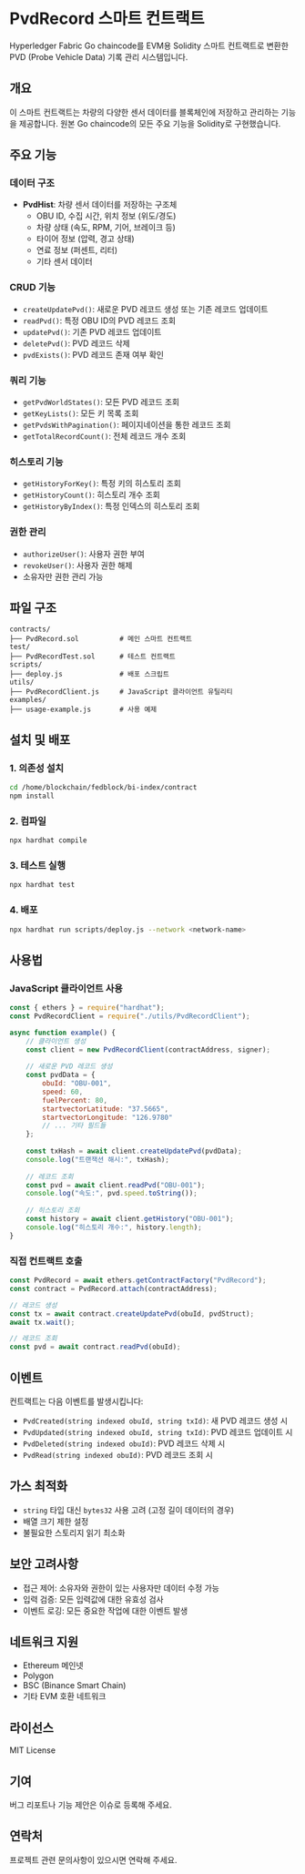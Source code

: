 # PvdRecord 스마트 컨트랙트

Hyperledger Fabric Go chaincode를 EVM용 Solidity 스마트 컨트랙트로 변환한 PVD (Probe Vehicle Data) 기록 관리 시스템입니다.

## 개요

이 스마트 컨트랙트는 차량의 다양한 센서 데이터를 블록체인에 저장하고 관리하는 기능을 제공합니다. 원본 Go chaincode의 모든 주요 기능을 Solidity로 구현했습니다.

## 주요 기능

### 데이터 구조
- **PvdHist**: 차량 센서 데이터를 저장하는 구조체
  - OBU ID, 수집 시간, 위치 정보 (위도/경도)
  - 차량 상태 (속도, RPM, 기어, 브레이크 등)
  - 타이어 정보 (압력, 경고 상태)
  - 연료 정보 (퍼센트, 리터)
  - 기타 센서 데이터

### CRUD 기능
- `createUpdatePvd()`: 새로운 PVD 레코드 생성 또는 기존 레코드 업데이트
- `readPvd()`: 특정 OBU ID의 PVD 레코드 조회
- `updatePvd()`: 기존 PVD 레코드 업데이트
- `deletePvd()`: PVD 레코드 삭제
- `pvdExists()`: PVD 레코드 존재 여부 확인

### 쿼리 기능
- `getPvdWorldStates()`: 모든 PVD 레코드 조회
- `getKeyLists()`: 모든 키 목록 조회
- `getPvdsWithPagination()`: 페이지네이션을 통한 레코드 조회
- `getTotalRecordCount()`: 전체 레코드 개수 조회

### 히스토리 기능
- `getHistoryForKey()`: 특정 키의 히스토리 조회
- `getHistoryCount()`: 히스토리 개수 조회
- `getHistoryByIndex()`: 특정 인덱스의 히스토리 조회

### 권한 관리
- `authorizeUser()`: 사용자 권한 부여
- `revokeUser()`: 사용자 권한 해제
- 소유자만 권한 관리 가능

## 파일 구조

```
contracts/
├── PvdRecord.sol          # 메인 스마트 컨트랙트
test/
├── PvdRecordTest.sol      # 테스트 컨트랙트
scripts/
├── deploy.js              # 배포 스크립트
utils/
├── PvdRecordClient.js     # JavaScript 클라이언트 유틸리티
examples/
├── usage-example.js       # 사용 예제
```

## 설치 및 배포

### 1. 의존성 설치
```bash
cd /home/blockchain/fedblock/bi-index/contract
npm install
```

### 2. 컴파일
```bash
npx hardhat compile
```

### 3. 테스트 실행
```bash
npx hardhat test
```

### 4. 배포
```bash
npx hardhat run scripts/deploy.js --network <network-name>
```

## 사용법

### JavaScript 클라이언트 사용

```javascript
const { ethers } = require("hardhat");
const PvdRecordClient = require("./utils/PvdRecordClient");

async function example() {
    // 클라이언트 생성
    const client = new PvdRecordClient(contractAddress, signer);
    
    // 새로운 PVD 레코드 생성
    const pvdData = {
        obuId: "OBU-001",
        speed: 60,
        fuelPercent: 80,
        startvectorLatitude: "37.5665",
        startvectorLongitude: "126.9780"
        // ... 기타 필드들
    };
    
    const txHash = await client.createUpdatePvd(pvdData);
    console.log("트랜잭션 해시:", txHash);
    
    // 레코드 조회
    const pvd = await client.readPvd("OBU-001");
    console.log("속도:", pvd.speed.toString());
    
    // 히스토리 조회
    const history = await client.getHistory("OBU-001");
    console.log("히스토리 개수:", history.length);
}
```

### 직접 컨트랙트 호출

```javascript
const PvdRecord = await ethers.getContractFactory("PvdRecord");
const contract = PvdRecord.attach(contractAddress);

// 레코드 생성
const tx = await contract.createUpdatePvd(obuId, pvdStruct);
await tx.wait();

// 레코드 조회
const pvd = await contract.readPvd(obuId);
```

## 이벤트

컨트랙트는 다음 이벤트를 발생시킵니다:

- `PvdCreated(string indexed obuId, string txId)`: 새 PVD 레코드 생성 시
- `PvdUpdated(string indexed obuId, string txId)`: PVD 레코드 업데이트 시
- `PvdDeleted(string indexed obuId)`: PVD 레코드 삭제 시
- `PvdRead(string indexed obuId)`: PVD 레코드 조회 시

## 가스 최적화

- `string` 타입 대신 `bytes32` 사용 고려 (고정 길이 데이터의 경우)
- 배열 크기 제한 설정
- 불필요한 스토리지 읽기 최소화

## 보안 고려사항

- 접근 제어: 소유자와 권한이 있는 사용자만 데이터 수정 가능
- 입력 검증: 모든 입력값에 대한 유효성 검사
- 이벤트 로깅: 모든 중요한 작업에 대한 이벤트 발생

## 네트워크 지원

- Ethereum 메인넷
- Polygon
- BSC (Binance Smart Chain)
- 기타 EVM 호환 네트워크

## 라이선스

MIT License

## 기여

버그 리포트나 기능 제안은 이슈로 등록해 주세요.

## 연락처

프로젝트 관련 문의사항이 있으시면 연락해 주세요.
